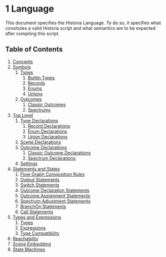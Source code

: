 # 1 Language
This document specifies the Historia Language. To do so, it specifies what consitutes a valid Historia script and what semantics are to be expected after compiling this script.

## Table of Contents
1. [Concepts](01_01_Concepts.md)
1. [Symbols](01_02_Symbols.md)
    1. [Types](01_02_Symbols.md#121-type-symbols)
        1. [Builtin Types](01_02_Symbols.md#1211-builtin-types)
        1. [Records](01_02_Symbols.md#1212-records)
        1. [Enums](01_02_Symbols.md#1213-enums)
        1. [Unions](01_02_Symbols.md#1214-unions)
    1. [Outcomes](01_02_Symbols.md#123-outcome-symbols)
        1. [Classic Outcomes](01_02_Symbols.md#1231-classic-outcomes)
        1. [Spectrums](01_02_Symbols.md#1232-spectrums)
1. [Top Level](01_03_TopLevel.md)
    1. [Type Declarations](01_03_TopLevel.md#131-type-declarations)
        1. [Record Declarations](01_03_TopLevel.md#1311-record-declarations)
        1. [Enum Declarations](01_03_TopLevel.md#1312-enum-declarations)
        1. [Union Declarations](01_03_TopLevel.md#1313-union-declarations)
    1. [Scene Declarations](01_03_TopLevel.md#132-scene-declarations)
    1. [Outcome Declarations](01_03_TopLevel.md#133-outcome-declarations)
        1. [Classic Outcome Declarations](01_03_TopLevel.md#1331-classic-outcomes)
        1. [Spectrum Declarations](01_03_TopLevel.md#1332-spectrums)
    1. [Settings](01_03_TopLevel.md#134-settings)
1. [Statements and States](01_04_StatementsAndStates.md)
    1. [Flow Graph Composition Rules](01_04_StatementsAndStates.md#141-flow-graph-composition-rules)
    1. [Output Statements](01_04_StatementsAndStates.md#142-output-statements)
    1. [Switch Statements](01_04_StatementsAndStates.md#143-switch-statements)
    1. [Outcome Declaration Statements](01_04_StatementsAndStates.md#144-outcome-declarations)
    1. [Outcome Assignment Statements](01_04_StatementsAndStates.md#145-outcome-assignment)
    1. [Spectrum Adjustment Statements](01_04_StatementsAndStates.md#146-spectrum-adjustments)
    1. [BranchOn Statements](01_04_StatementsAndStates.md#147-branch-on-statements)
    1. [Call Statements](01_04_StatementsAndStates.md#148-call-statements)
1. [Types and Expressions](01_05_TypesAndExpressions.md)
    1. [Types](01_05_TypesAndExpressions.md#151-types)
    1. [Expressions](01_05_TypesAndExpressions.md#152-expressions)
    1. [Type Compatibility](01_05_TypesAndExpressions.md#153-type-compatibility)
1. [Reachability]()
1. [Scene Embedding]()
1. [State Machines]()
